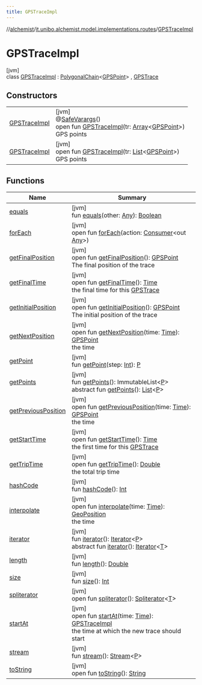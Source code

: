 ```yaml
---
title: GPSTraceImpl
---
```

//[alchemist](../../../index.html)/[it.unibo.alchemist.model.implementations.routes](../index.html)/[GPSTraceImpl](index.html)



# GPSTraceImpl



[jvm]\
class [GPSTraceImpl](index.html) : [PolygonalChain](../-polygonal-chain/index.html)<[GPSPoint](../../it.unibo.alchemist.model.interfaces/-g-p-s-point/index.html)> , [GPSTrace](../../it.unibo.alchemist.model.interfaces/-g-p-s-trace/index.html)



## Constructors


| | |
|---|---|
| [GPSTraceImpl](-g-p-s-trace-impl.html) | [jvm]<br>@[SafeVarargs](https://docs.oracle.com/javase/8/docs/api/java/lang/SafeVarargs.html)()<br>open fun [GPSTraceImpl](-g-p-s-trace-impl.html)(tr: [Array](https://kotlinlang.org/api/latest/jvm/stdlib/kotlin/-array/index.html)<[GPSPoint](../../it.unibo.alchemist.model.interfaces/-g-p-s-point/index.html)>)<br>GPS points |
| [GPSTraceImpl](-g-p-s-trace-impl.html) | [jvm]<br>open fun [GPSTraceImpl](-g-p-s-trace-impl.html)(tr: [List](https://docs.oracle.com/javase/8/docs/api/java/util/List.html)<[GPSPoint](../../it.unibo.alchemist.model.interfaces/-g-p-s-point/index.html)>)<br>GPS points |


## Functions


| Name | Summary |
|---|---|
| [equals](../-polygonal-chain/equals.html) | [jvm]<br>fun [equals](../-polygonal-chain/equals.html)(other: [Any](https://kotlinlang.org/api/latest/jvm/stdlib/kotlin/-any/index.html)): [Boolean](https://kotlinlang.org/api/latest/jvm/stdlib/kotlin/-boolean/index.html) |
| [forEach](../../it.unibo.alchemist.expressions.implementations/-list-tree-node/index.html#-655675525%2FFunctions%2F-134779887) | [jvm]<br>open fun [forEach](../../it.unibo.alchemist.expressions.implementations/-list-tree-node/index.html#-655675525%2FFunctions%2F-134779887)(action: [Consumer](https://docs.oracle.com/javase/8/docs/api/java/util/function/Consumer.html)<out [Any](https://kotlinlang.org/api/latest/jvm/stdlib/kotlin/-any/index.html)>) |
| [getFinalPosition](get-final-position.html) | [jvm]<br>open fun [getFinalPosition](get-final-position.html)(): [GPSPoint](../../it.unibo.alchemist.model.interfaces/-g-p-s-point/index.html)<br>The final position of the trace |
| [getFinalTime](get-final-time.html) | [jvm]<br>open fun [getFinalTime](get-final-time.html)(): [Time](../../it.unibo.alchemist.model.interfaces/-time/index.html)<br>the final time for this [GPSTrace](../../it.unibo.alchemist.model.interfaces/-g-p-s-trace/index.html) |
| [getInitialPosition](get-initial-position.html) | [jvm]<br>open fun [getInitialPosition](get-initial-position.html)(): [GPSPoint](../../it.unibo.alchemist.model.interfaces/-g-p-s-point/index.html)<br>The initial position of the trace |
| [getNextPosition](get-next-position.html) | [jvm]<br>open fun [getNextPosition](get-next-position.html)(time: [Time](../../it.unibo.alchemist.model.interfaces/-time/index.html)): [GPSPoint](../../it.unibo.alchemist.model.interfaces/-g-p-s-point/index.html)<br>the time |
| [getPoint](../-polygonal-chain/get-point.html) | [jvm]<br>fun [getPoint](../-polygonal-chain/get-point.html)(step: [Int](https://kotlinlang.org/api/latest/jvm/stdlib/kotlin/-int/index.html)): [P](../../it.unibo.alchemist.model.implementations.actions/-abstract-configurable-move-node/index.html) |
| [getPoints](../-polygonal-chain/get-points.html) | [jvm]<br>fun [getPoints](../-polygonal-chain/get-points.html)(): ImmutableList<[P](../../it.unibo.alchemist.model.implementations.actions/-abstract-configurable-move-node/index.html)><br>abstract fun [getPoints](../../it.unibo.alchemist.model.interfaces/-route/get-points.html)(): [List](https://docs.oracle.com/javase/8/docs/api/java/util/List.html)<[P](../../it.unibo.alchemist.model.implementations.actions/-abstract-configurable-move-node/index.html)> |
| [getPreviousPosition](get-previous-position.html) | [jvm]<br>open fun [getPreviousPosition](get-previous-position.html)(time: [Time](../../it.unibo.alchemist.model.interfaces/-time/index.html)): [GPSPoint](../../it.unibo.alchemist.model.interfaces/-g-p-s-point/index.html)<br>the time |
| [getStartTime](get-start-time.html) | [jvm]<br>open fun [getStartTime](get-start-time.html)(): [Time](../../it.unibo.alchemist.model.interfaces/-time/index.html)<br>the first time for this [GPSTrace](../../it.unibo.alchemist.model.interfaces/-g-p-s-trace/index.html) |
| [getTripTime](get-trip-time.html) | [jvm]<br>open fun [getTripTime](get-trip-time.html)(): [Double](https://kotlinlang.org/api/latest/jvm/stdlib/kotlin/-double/index.html)<br>the total trip time |
| [hashCode](../-polygonal-chain/hash-code.html) | [jvm]<br>fun [hashCode](../-polygonal-chain/hash-code.html)(): [Int](https://kotlinlang.org/api/latest/jvm/stdlib/kotlin/-int/index.html) |
| [interpolate](interpolate.html) | [jvm]<br>open fun [interpolate](interpolate.html)(time: [Time](../../it.unibo.alchemist.model.interfaces/-time/index.html)): [GeoPosition](../../it.unibo.alchemist.model.interfaces/-geo-position/index.html)<br>the time |
| [iterator](../-polygonal-chain/iterator.html) | [jvm]<br>fun [iterator](../-polygonal-chain/iterator.html)(): [Iterator](https://docs.oracle.com/javase/8/docs/api/java/util/Iterator.html)<[P](../../it.unibo.alchemist.model.implementations.actions/-abstract-configurable-move-node/index.html)><br>abstract fun [iterator](../../it.unibo.alchemist.loader.variables/-arbitrary-variable/index.html#-1606146105%2FFunctions%2F-134779887)(): [Iterator](https://docs.oracle.com/javase/8/docs/api/java/util/Iterator.html)<[T](../../it.unibo.alchemist.model.implementations.actions/-reproduce-g-p-s-trace/index.html)> |
| [length](../-polygonal-chain/length.html) | [jvm]<br>fun [length](../-polygonal-chain/length.html)(): [Double](https://kotlinlang.org/api/latest/jvm/stdlib/kotlin/-double/index.html) |
| [size](../-polygonal-chain/size.html) | [jvm]<br>fun [size](../-polygonal-chain/size.html)(): [Int](https://kotlinlang.org/api/latest/jvm/stdlib/kotlin/-int/index.html) |
| [spliterator](../../it.unibo.alchemist.expressions.implementations/-list-tree-node/index.html#-677603448%2FFunctions%2F-134779887) | [jvm]<br>open fun [spliterator](../../it.unibo.alchemist.expressions.implementations/-list-tree-node/index.html#-677603448%2FFunctions%2F-134779887)(): [Spliterator](https://docs.oracle.com/javase/8/docs/api/java/util/Spliterator.html)<[T](../../it.unibo.alchemist.model.implementations.actions/-reproduce-g-p-s-trace/index.html)> |
| [startAt](start-at.html) | [jvm]<br>open fun [startAt](start-at.html)(time: [Time](../../it.unibo.alchemist.model.interfaces/-time/index.html)): [GPSTraceImpl](index.html)<br>the time at which the new trace should start |
| [stream](../-polygonal-chain/stream.html) | [jvm]<br>fun [stream](../-polygonal-chain/stream.html)(): [Stream](https://docs.oracle.com/javase/8/docs/api/java/util/stream/Stream.html)<[P](../../it.unibo.alchemist.model.implementations.actions/-abstract-configurable-move-node/index.html)> |
| [toString](../-polygonal-chain/to-string.html) | [jvm]<br>open fun [toString](../-polygonal-chain/to-string.html)(): [String](https://docs.oracle.com/javase/8/docs/api/java/lang/String.html) |


